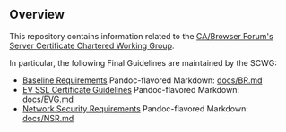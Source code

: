 ## Overview

This repository contains information related to the
[CA/Browser Forum's](https://www.cabforum.org)
[Server Certificate Chartered Working Group](https://cabforum.org/working-groups/scwg/).

In particular, the following Final Guidelines are maintained by the SCWG:
* [Baseline Requirements](https://cabforum.org/baseline-requirements/)
  Pandoc-flavored Markdown: [docs/BR.md](docs/BR.md)
* [EV SSL Certificate Guidelines](https://cabforum.org/extended-validation/)
  Pandoc-flavored Markdown: [docs/EVG.md](docs/EVG.md)
* [Network Security Requirements](https://cabforum.org/network-security-requirements/)
  Pandoc-flavored Markdown: [docs/NSR.md](docs/NSR.md)
